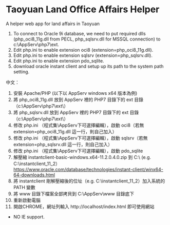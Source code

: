 # Taoyuan Land Office Affairs Helper
A helper web app for land affairs in Taoyuan

1. To connect to Oracle 9i database, we need to put required dlls (php_oci8_11g.dll from PECL, php_sqlsrv.dll for MSSQL connection) to c:\AppServ\php7\ext\.
2. Edit php.ini to enable extension oci8 (extension=php_oci8_11g.dll).
3. Edit php.ini to enable extension sqlsrv (extension=php_sqlsrv.dll).
4. Edit php.ini to enable extension pdo_sqlite.
5. download oracle instant client and setup up its path to the system path setting.

中文：
1. 安裝 Apache/PHP (以下以 AppServ windows x64 版本為例)
2. 將 php_oci8_11g.dll 放到 AppServ 裡的 PHP7 目錄下的 ext 目錄（c:\AppServ\php7\ext\）
3. 將 php_sqlsrv.dll 放到 AppServ 裡的 PHP7 目錄下的 ext 目錄（c:\AppServ\php7\ext\）
4. 修改 php.ini （程式集\AppServ下可選擇編輯），啟動 oci8（若無 extension=php_oci8_11g.dll 這一行，則自己加入）
5. 修改 php.ini （程式集\AppServ下可選擇編輯），啟動 sqlsrv（若無 extension=php_sqlsrv.dll 這一行，則自己加入）
6. 修改 php.ini （程式集\AppServ下可選擇編輯），啟動 pdo_sqlite
7. 解壓縮 instantclient-basic-windows.x64-11.2.0.4.0.zip 到 C:\ (e.g. C:\instantclient_11_2）
   https://www.oracle.com/database/technologies/instant-client/winx64-64-downloads.html
8. 將 instantclient 剛解壓縮後的位址（e.g. C:\instantclient_11_2）加入系統的 PATH 變數
9. 將 www 目錄下檔案全部拷貝到 C:\AppServ\www 目錄底下
10. 重新啟動電腦
11. 開啟CHROME，網址列輸入 http://localhost/index.html 即可使用網站

* NO IE support.
